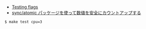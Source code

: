 - [Testing flags](https://pkg.go.dev/cmd/go#hdr-Testing_flags)
- [sync/atomic パッケージを使って数値を安全にカウントアップする](https://qiita.com/yuya_takeyama/items/98e5a9fe6786df11c8a7)

```
$ make test cpu=3
```
